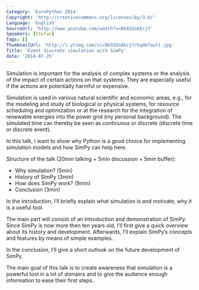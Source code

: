```yaml
---
Category: 'EuroPython 2014'
Copyright: 'http://creativecommons.org/licenses/by/3.0/'
Language: 'English'
SourceUrl: 'http://www.youtube.com/watch?v=Bk91DoAEcjY'
Speakers: [Stefan]
Tags: []
ThumbnailUrl: 'http://i.ytimg.com/vi/Bk91DoAEcjY/hqdefault.jpg'
Title: 'Event discrete simulation with SimPy'
date: '2014-07-25'
---
```

Simulation is important for the analysis of complex systems or the analysis of
the impact of certain actions on that systems. They are especially useful if
the actions are potentially harmful or expensive.

Simulation is used in various natural scientific and economic areas, e.g., for
the modeling and study of biological or physical systems, for resource
scheduling and optimization or at the research for the integration of renewable
energies into the power grid (my personal background). The simulated time can
thereby be seen as continuous or discrete (discrete time or discrete event).

In this talk, I want to show why Python is a good choice for implementing
simulation models and how SimPy can help here.

Structure of the talk (20min talking + 5min discussion + 5min buffer):

- Why simulation? (5min)
- History of SimPy (3min)
- How does SimPy work? (9min)
- Conclusion (3min)

In the introduction, I’ll briefly explain what simulation is and motivate, why
it is a useful tool.

The main part will consist of an introduction and demonstration of SimPy. Since
SimPy is now more then ten years old, I’ll first give a quick overview about
its history and development. Afterwards, I’ll explain SimPy’s concepts and
features by means of simple examples.

In the conclusion, I’ll give a short outlook on the future development of
SimPy.

The main goal of this talk is to create awareness that simulation is a powerful
tool in a lot of domains and to give the audience enough information to ease
their first steps.